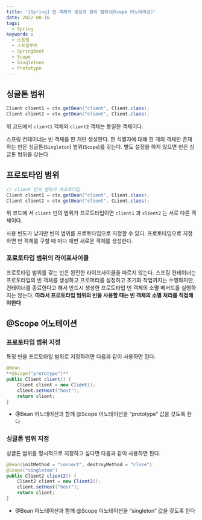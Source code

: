 ```yaml
---
title: '[Spring] 빈 객체의 생성과 관리 범위(@Scope 어노테이션)'
date: 2022-08-16
tags:
  - Spring
keywords :
  - 스프링
  - 스프링부트
  - SpringBoot
  - Scope
  - Singletone
  - Prototype
---
```


## 싱글톤 범위

```java
Client client1 = ctx.getBean("client", Client.class);
Client client2 = ctx.getBean("client", Client.class);
```

위 코드에서 `client1` 객체와 `client2` 객체는 동일한 객체이다. 

스프링 컨테이너는 빈 객체를 한 개만 생성한다. 한 식별자에 대해 한 개의 객체만 존재하는 빈은 싱글톤(`Singleton`) 범위(`Scope`)를 갖는다. 별도 설정을 하지 않으면 빈은 싱글톤 범위를 갖는다

## 프로토타입 범위

```java
// client 빈의 범위가 프로토타입
Client client1 = ctx.getBean("client", Client.class);
Client client2 = ctx.getBean("client", CLient.class);
```

위 코드에 서 `client` 빈의 범위가 프로토타입이면 `client1` 과 `client2` 는 서로 다른 객체이다.

사용 빈도가 낮지만 빈의 범위를 프로토타입으로 지정할 수 있다. 프로토타입으로 지정하면 빈 객체를 구할 때 마다 매번 새로운 객체를 생성한다.

### 포로토타입 범위의 라이프사이클

프로토타입 범위를 갖는 빈은 완전한 라이프사이클을 따르지 않는다. 스프링 컨테이너는 프로토타입의 빈 객체를 생성하고 프로퍼티를 설정하고 초기화 작업까지는 수행하지만, 컨테이너를 종료한다고 해서 반드시 생성한 프로토타입 빈 객체의 소멸 메서드를 실행하지는 않는다. **따라서 프로토타입 범위의 빈을 사용할 때는 빈 객체의 소멸 처리를 직접해야한다**

## @Scope 어노테이션

### 프로토타입 범위 지정

특정 빈을 프로토타입 범위로 지정하려면 다음과 같이 사용하면 된다.

```java
@Bean
**@Scope("prototype")**
public Client client() {
	Client client = new Client();
	client.setHost("host");
	return client;
}
```

- @Bean 어노테이션과 함께 @Scope 어노테이션을 “prototype” 값을 갖도록 한다

### 싱글톤 범위 지정

싱글톤 범위를 명시적으로 지정하고 싶다면 다음과 같이 사용하면 된다.

```java
@Bean(initMethod = "connect", destroyMethod = "close")
@Scope("singleton")
public Client2 client2() {
	Client2 client = new Client2();
	client.setHost("host");
	return client;
}
```

- @Bean 어노테이션과 함께 @Scope 어노테이션을 “singleton” 값을 갖도록 한다